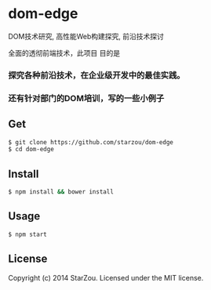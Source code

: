 dom-edge
========

DOM技术研究, 高性能Web构建探究, 前沿技术探讨

全面的透彻前端技术，此项目 目的是

### 探究各种前沿技术，在企业级开发中的最佳实践。

### 还有针对部门的DOM培训，写的一些小例子

## Get
```bash  
$ git clone https://github.com/starzou/dom-edge  
$ cd dom-edge  
```

## Install
```bash  
$ npm install && bower install
```

## Usage
```bash  
$ npm start
```

## License
Copyright (c) 2014 StarZou. Licensed under the MIT license.